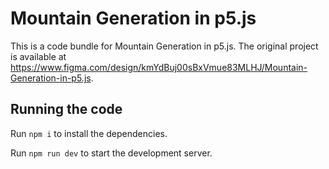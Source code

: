 
  # Mountain Generation in p5.js

  This is a code bundle for Mountain Generation in p5.js. The original project is available at https://www.figma.com/design/kmYdBuj00sBxVmue83MLHJ/Mountain-Generation-in-p5.js.

  ## Running the code

  Run `npm i` to install the dependencies.

  Run `npm run dev` to start the development server.
  